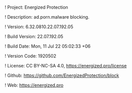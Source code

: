 ! Project: Energized Protection

! Description: ad.porn.malware blocking.

! Version: 6.32.0810.22.07.192.05

! Build Version: 22.07.192.05

! Build Date: Mon, 11 Jul 22 05:02:33 +06

! Version Code: 1920502

! License: CC BY-NC-SA 4.0, https://energized.pro/license

! Github: https://github.com/EnergizedProtection/block

! Web: https://energized.pro
